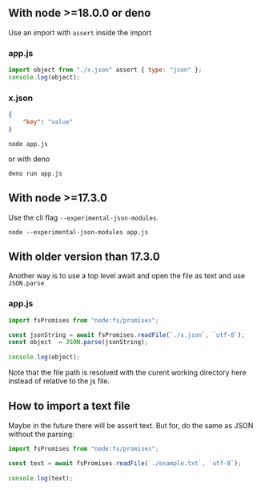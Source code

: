 ## With node >=18.0.0 or deno

Use an import with `assert` inside the import

### app.js

```js
import object from "./x.json" assert { type: "json" };
console.log(object);
```

### x.json

```json
{
    "key": "value"
}
```

`node app.js`

or with deno

`deno run app.js`

## With node >=17.3.0

Use the cli flag `--experimental-json-modules`.

`node --experimental-json-modules app.js`

## With older version than 17.3.0

Another way is to use a top level await and open the file as text and use `JSON.parse`

### app.js


```js
import fsPromises from "node:fs/promises";

const jsonString = await fsPromises.readFile(`./x.json`, `utf-8`);
const object  = JSON.parse(jsonString);
    
console.log(object);
```

Note that the file path is resolved with the curent working directory here instead of relative to the js file.

## How to import a text file

Maybe in the future there will be assert text. But for, do the same as JSON without the parsing:


```js
import fsPromises from "node:fs/promises";

const text = await fsPromises.readFile(`./example.txt`, `utf-8`);
    
console.log(text);
```
